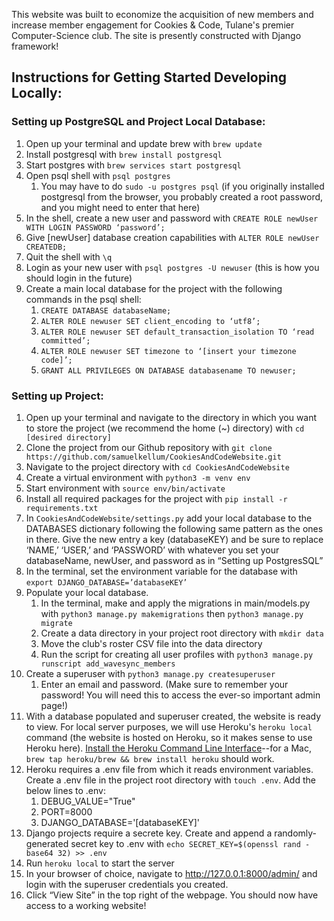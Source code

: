 This website was built to economize the acquisition of new members and increase member engagement for Cookies & Code, Tulane's premier Computer-Science club. The site is presently constructed with Django framework!

## Instructions for Getting Started Developing Locally: ##

### Setting up PostgreSQL and Project Local Database: ###

1. Open up your terminal and update brew with `brew update`
2. Install postgresql with `brew install postgresql`
3. Start postgres with `brew services start postgresql`
4. Open psql shell with `psql postgres`
    1. You may have to do `sudo -u postgres psql` (if you originally installed postgresql from the browser, you probably created a root password, and you might need to enter that here)
5. In the shell, create a new user and password with `CREATE ROLE newUser WITH LOGIN PASSWORD ‘password’;`
6. Give [newUser] database creation capabilities with `ALTER ROLE newUser CREATEDB;`
7. Quit the shell with `\q`
8. Login as your new user with `psql postgres -U newuser` (this is how you should login in the future)
9. Create a main local database for the project with the following commands in the psql shell:
    1. `CREATE DATABASE databaseName;`
    2. `ALTER ROLE newuser SET client_encoding to ‘utf8’;`
    3. `ALTER ROLE newuser SET default_transaction_isolation TO ‘read committed’;`
    4. `ALTER ROLE newuser SET timezone to ‘[insert your timezone code]’;`
    5. `GRANT ALL PRIVILEGES ON DATABASE databasename TO newuser;`


### Setting up Project: ###

1. Open up your terminal and navigate to the directory in which you want to store the project (we recommend the home (~) directory) with `cd [desired directory]`
2. Clone the project from our Github repository with  `git clone https://github.com/samuelkellum/CookiesAndCodeWebsite.git`
3. Navigate to the project directory with `cd CookiesAndCodeWebsite`
4. Create a virtual environment with `python3 -m venv env`
5. Start environment with `source env/bin/activate`
6. Install all required packages for the project with `pip install -r requirements.txt`
7. In `CookiesAndCodeWebsite/settings.py` add your local database to the DATABASES dictionary following the following same pattern as the ones in there. Give the new entry a key (databaseKEY) and be sure to replace ‘NAME,’ ‘USER,’ and ‘PASSWORD’ with whatever you set your databaseName, newUser, and password as in “Setting up PostgresSQL”
9. In the terminal, set the environment variable for the database with `export DJANGO_DATABASE=’databaseKEY’`
10. Populate your local database. 
    1. In the terminal, make and apply the migrations in main/models.py with `python3 manage.py makemigrations` then `python3 manage.py migrate`
    2. Create a data directory in your project root directory with `mkdir data`
    3. Move the club's roster CSV file into the data directory
    4. Run the script for creating all user profiles with `python3 manage.py runscript add_wavesync_members`
11. Create a superuser with `python3 manage.py createsuperuser`
    1. Enter an email and password. (Make sure to remember your password! You will need this to access the ever-so important admin page!)
12. With a database populated and superuser created, the website is ready to view. For local server purposes, we will use Heroku's `heroku local` command (the website is hosted on Heroku, so it makes sense to use Heroku here). [Install the Heroku Command Line Interface](https://devcenter.heroku.com/articles/heroku-cli)--for a Mac, `brew tap heroku/brew && brew install heroku` should work. 
13. Heroku requires a .env file from which it reads environment variables. Create a .env file in the project root directory with `touch .env`. Add the below lines to .env:
    1. DEBUG_VALUE="True"
    2. PORT=8000
    3. DJANGO_DATABASE='[databaseKEY]'
14. Django projects require a secrete key. Create and append a randomly-generated secret key to .env with `echo SECRET_KEY=$(openssl rand -base64 32) >> .env`
15. Run `heroku local` to start the server
16. In your browser of choice, navigate to http://127.0.0.1:8000/admin/ and login with the superuser credentials you created.
17. Click “View Site” in the top right of the webpage. You should now have access to a working website!






